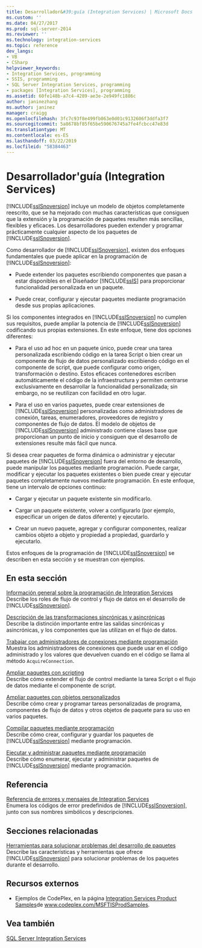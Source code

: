 ```yaml
---
title: Desarrollador&#39;guía (Integration Services) | Microsoft Docs
ms.custom: ''
ms.date: 04/27/2017
ms.prod: sql-server-2014
ms.reviewer: ''
ms.technology: integration-services
ms.topic: reference
dev_langs:
- VB
- CSharp
helpviewer_keywords:
- Integration Services, programming
- SSIS, programming
- SQL Server Integration Services, programming
- packages [Integration Services], programming
ms.assetid: 60fe148b-a7c4-4289-ae3e-2e949fc1886c
author: janinezhang
ms.author: janinez
manager: craigg
ms.openlocfilehash: 3fc7c93f8e499fb063e0d01c9132606f3ddfa3f7
ms.sourcegitcommit: 5a8678bf85f65be590676745a7fe4fcbcc47e83d
ms.translationtype: MT
ms.contentlocale: es-ES
ms.lasthandoff: 03/22/2019
ms.locfileid: "58384463"
---
```

# <a name="developer39s-guide-integration-services"></a>Desarrollador&#39;guía (Integration Services)
  [!INCLUDE[ssISnoversion](../includes/ssisnoversion-md.md)] incluye un modelo de objetos completamente reescrito, que se ha mejorado con muchas características que consiguen que la extensión y la programación de paquetes resulten más sencillas, flexibles y eficaces. Los desarrolladores pueden extender y programar prácticamente cualquier aspecto de los paquetes de [!INCLUDE[ssISnoversion](../includes/ssisnoversion-md.md)].  
  
 Como desarrollador de [!INCLUDE[ssISnoversion](../includes/ssisnoversion-md.md)], existen dos enfoques fundamentales que puede aplicar en la programación de [!INCLUDE[ssISnoversion](../includes/ssisnoversion-md.md)]:  
  
-   Puede extender los paquetes escribiendo componentes que pasan a estar disponibles en el Diseñador [!INCLUDE[ssIS](../includes/ssis-md.md)] para proporcionar funcionalidad personalizada en un paquete.  
  
-   Puede crear, configurar y ejecutar paquetes mediante programación desde sus propias aplicaciones.  
  
 Si los componentes integrados en [!INCLUDE[ssISnoversion](../includes/ssisnoversion-md.md)] no cumplen sus requisitos, puede ampliar la potencia de [!INCLUDE[ssISnoversion](../includes/ssisnoversion-md.md)] codificando sus propias extensiones. En este enfoque, tiene dos opciones diferentes:  
  
-   Para el uso ad hoc en un paquete único, puede crear una tarea personalizada escribiendo código en la tarea Script o bien crear un componente de flujo de datos personalizado escribiendo código en el componente de script, que puede configurar como origen, transformación o destino. Estos eficaces contenedores escriben automáticamente el código de la infraestructura y permiten centrarse exclusivamente en desarrollar la funcionalidad personalizada; sin embargo, no se reutilizan con facilidad en otro lugar.  
  
-   Para el uso en varios paquetes, puede crear extensiones de [!INCLUDE[ssISnoversion](../includes/ssisnoversion-md.md)] personalizadas como administradores de conexión, tareas, enumeradores, proveedores de registro y componentes de flujo de datos. El modelo de objetos de [!INCLUDE[ssISnoversion](../includes/ssisnoversion-md.md)] administrado contiene clases base que proporcionan un punto de inicio y consiguen que el desarrollo de extensiones resulte más fácil que nunca.  
  
 Si desea crear paquetes de forma dinámica o administrar y ejecutar paquetes de [!INCLUDE[ssISnoversion](../includes/ssisnoversion-md.md)] fuera del entorno de desarrollo, puede manipular los paquetes mediante programación. Puede cargar, modificar y ejecutar los paquetes existentes o bien puede crear y ejecutar paquetes completamente nuevos mediante programación. En este enfoque, tiene un intervalo de opciones continuo:  
  
-   Cargar y ejecutar un paquete existente sin modificarlo.  
  
-   Cargar un paquete existente, volver a configurarlo (por ejemplo, especificar un origen de datos diferente) y ejecutarlo.  
  
-   Crear un nuevo paquete, agregar y configurar componentes, realizar cambios objeto a objeto y propiedad a propiedad, guardarlo y ejecutarlo.  
  
 Estos enfoques de la programación de [!INCLUDE[ssISnoversion](../includes/ssisnoversion-md.md)] se describen en esta sección y se muestran con ejemplos.  
  
## <a name="in-this-section"></a>En esta sección  
 [Información general sobre la programación de Integration Services](integration-services-programming-overview.md)  
 Describe los roles de flujo de control y flujo de datos en el desarrollo de [!INCLUDE[ssISnoversion](../includes/ssisnoversion-md.md)].  
  
 [Descripción de las transformaciones sincrónicas y asincrónicas](understanding-synchronous-and-asynchronous-transformations.md)  
 Describe la distinción importante entre las salidas sincrónicas y asincrónicas, y los componentes que las utilizan en el flujo de datos.  
  
 [Trabajar con administradores de conexiones mediante programación](working-with-connection-managers-programmatically.md)  
 Muestra los administradores de conexiones que puede usar en el código administrado y los valores que devuelven cuando en el código se llama al método `AcquireConnection`.  
  
 [Ampliar paquetes con scripting](extending-packages-scripting/extending-packages-with-scripting.md)  
 Describe cómo extender el flujo de control mediante la tarea Script o el flujo de datos mediante el componente de script.  
  
 [Ampliar paquetes con objetos personalizados](extending-packages-custom-objects/extending-packages-with-custom-objects.md)  
 Describe cómo crear y programar tareas personalizadas de programa, componentes de flujo de datos y otros objetos de paquete para su uso en varios paquetes.  
  
 [Compilar paquetes mediante programación](building-packages-programmatically/building-packages-programmatically.md)  
 Describe cómo crear, configurar y guardar los paquetes de [!INCLUDE[ssISnoversion](../includes/ssisnoversion-md.md)] mediante programación.  
  
 [Ejecutar y administrar paquetes mediante programación](run-manage-packages-programmatically/running-and-managing-packages-programmatically.md)  
 Describe cómo enumerar, ejecutar y administrar paquetes de [!INCLUDE[ssISnoversion](../includes/ssisnoversion-md.md)] mediante programación.  
  
## <a name="reference"></a>Referencia  
 [Referencia de errores y mensajes de Integration Services](integration-services-error-and-message-reference.md)  
 Enumera los códigos de error predefinidos de [!INCLUDE[ssISnoversion](../includes/ssisnoversion-md.md)], junto con sus nombres simbólicos y descripciones.  
  
## <a name="related-sections"></a>Secciones relacionadas  
 [Herramientas para solucionar problemas del desarrollo de paquetes](troubleshooting/troubleshooting-tools-for-package-development.md)  
 Describe las características y herramientas que ofrece [!INCLUDE[ssISnoversion](../includes/ssisnoversion-md.md)] para solucionar problemas de los paquetes durante el desarrollo.  
  
## <a name="external-resources"></a>Recursos externos  
  
-   Ejemplos de CodePlex, en la página [Integration Services Product Samples](https://go.microsoft.com/fwlink/?LinkID=131204)de www.codeplex.com/MSFTISProdSamples.  
  
## <a name="see-also"></a>Vea también  
 [SQL Server Integration Services](sql-server-integration-services.md)  
  
  
